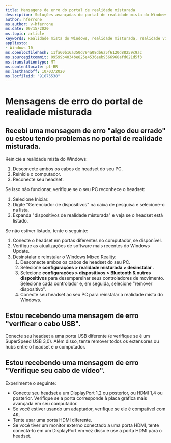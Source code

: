 ```yaml
---
title: Mensagens de erro do portal de realidade misturada
description: Soluções avançadas do portal de realidade mista do Windows para solução de problemas que vão além da nossa documentação de suporte padrão do consumidor.
author: hferrone
ms.author: v-hferrone
ms.date: 09/15/2020
ms.topic: article
keywords: Realidade mista do Windows, realidade misturada, realidade virtual, VR, MR, solução de problemas, erros, ajuda, suporte, portal de realidade misturada
appliesto:
- Windows 10
ms.openlocfilehash: 11fa60b16a350d794a08db6a5f6120d88259c9ac
ms.sourcegitcommit: 09599b4034be825e4536eeb9566968afd021d5f3
ms.translationtype: MT
ms.contentlocale: pt-BR
ms.lasthandoff: 10/03/2020
ms.locfileid: "91675538"
---
```

# <a name="mixed-reality-portal-error-messages"></a>Mensagens de erro do portal de realidade misturada

## <a name="i-got-a-something-went-wrong-error-message-or-im-having-problems-in-the-mixed-reality-portal"></a>Recebi uma mensagem de erro "algo deu errado" ou estou tendo problemas no portal de realidade misturada.

Reinicie a realidade mista do Windows:
1. Desconecte ambos os cabos de headset do seu PC.
2. Reinicie o computador.
3. Reconecte seu headset.

Se isso não funcionar, verifique se o seu PC reconhece o headset:
1. Selecione Iniciar.
2. Digite "Gerenciador de dispositivos" na caixa de pesquisa e selecione-o na lista. 
3. Expanda "dispositivos de realidade misturada" e veja se o headset está listado. 

Se não estiver listado, tente o seguinte:
1. Conecte o headset em portas diferentes no computador, se disponível.
2. Verifique as atualizações de software mais recentes do Windows Update.
3. Desinstalar e reinstalar o Windows Mixed Reality:
    1. Desconecte ambos os cabos de headset do seu PC.
    2. Selecione **configurações > realidade misturada > desinstalar** .
    3. Selecione **configurações > dispositivos > Bluetooth & outros dispositivos** para desemparelhar seus controladores de movimento. Selecione cada controlador e, em seguida, selecione "remover dispositivo".
    4. Conecte seu headset ao seu PC para reinstalar a realidade mista do Windows.
    
## <a name="im-getting-a-check-your-usb-cable-error-message"></a>Estou recebendo uma mensagem de erro "verificar o cabo USB".

Conecte seu headset a uma porta USB diferente (e verifique se é um SuperSpeed USB 3,0). Além disso, tente remover todos os extensores ou hubs entre o headset e o computador.

## <a name="im-getting-a-check-your-display-cable-error-message"></a>Estou recebendo uma mensagem de erro "Verifique seu cabo de vídeo".

Experimente o seguinte:
* Conecte seu headset a um DisplayPort 1,2 ou posterior, ou HDMI 1,4 ou posterior. Verifique se a porta corresponde à placa gráfica mais avançada em seu computador.
* Se você estiver usando um adaptador, verifique se ele é compatível com 4K.
* Tente usar uma porta HDMI diferente.
* Se você tiver um monitor externo conectado a uma porta HDMI, tente conectá-lo em um DisplayPort em vez disso e use a porta HDMI para o headset.
